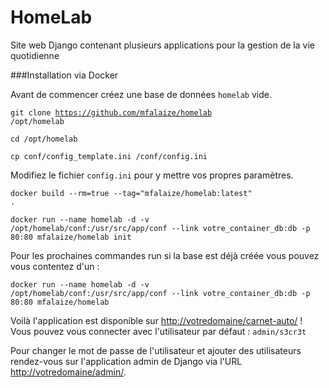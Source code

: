 HomeLab
=======

Site web Django contenant plusieurs applications pour la gestion de la vie quotidienne

###Installation via Docker

Avant de commencer créez une base de données <code>homelab</code> vide.

<code>git clone https://github.com/mfalaize/homelab /opt/homelab</code>

<code>cd /opt/homelab</code>

<code>cp conf/config_template.ini /conf/config.ini</code>

Modifiez le fichier <code>config.ini</code> pour y mettre vos propres paramètres.

<code>docker build --rm=true --tag="mfalaize/homelab:latest" .</code>

<code>docker run --name homelab -d -v /opt/homelab/conf:/usr/src/app/conf --link votre_container_db:db -p 80:80 mfalaize/homelab init</code>

Pour les prochaines commandes run si la base est déjà créée vous pouvez vous contentez d'un :

<code>docker run --name homelab -d -v /opt/homelab/conf:/usr/src/app/conf --link votre_container_db:db -p 80:80 mfalaize/homelab</code>

Voilà l'application est disponible sur [http://votredomaine/carnet-auto/](#) ! Vous pouvez vous connecter avec l'utilisateur par défaut : <code>admin/s3cr3t</code>

Pour changer le mot de passe de l'utilisateur et ajouter des utilisateurs rendez-vous sur l'application admin de Django via l'URL [http://votredomaine/admin/](#).
